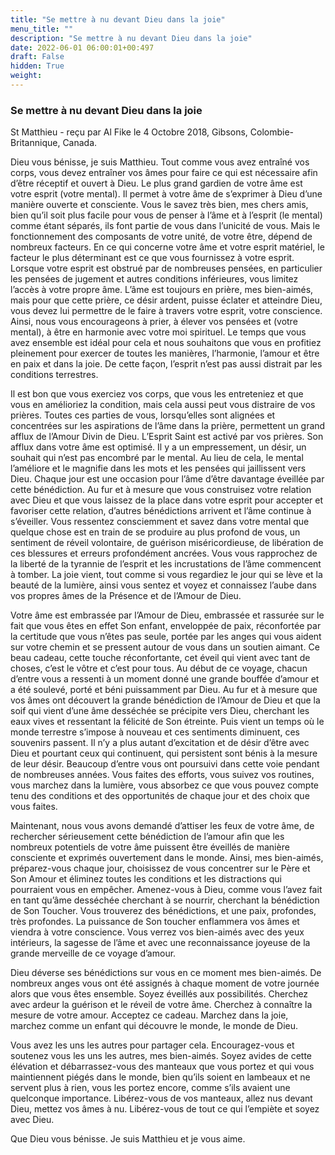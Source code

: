 ```yaml
---
title: "Se mettre à nu devant Dieu dans la joie"
menu_title: ""
description: "Se mettre à nu devant Dieu dans la joie"
date: 2022-06-01 06:00:01+00:497
draft: False
hidden: True
weight:
---
```

### Se mettre à nu devant Dieu dans la joie

St Matthieu - reçu par Al Fike le 4 Octobre 2018, Gibsons, Colombie-Britannique, Canada.

Dieu vous bénisse, je suis Matthieu. Tout comme vous avez entraîné vos corps, vous devez entraîner vos âmes pour faire ce qui est nécessaire afin d’être réceptif et ouvert à Dieu. Le plus grand gardien de votre âme est votre esprit (votre mental). Il permet à votre âme de s’exprimer à Dieu d’une manière ouverte et consciente. Vous le savez très bien, mes chers amis, bien qu’il soit plus facile pour vous de penser à l’âme et à l’esprit (le mental) comme étant séparés, ils font partie de vous dans l’unicité de vous. Mais le fonctionnement des composants de votre unité, de votre être, dépend de nombreux facteurs. En ce qui concerne votre âme et votre esprit matériel, le facteur le plus déterminant est ce que vous fournissez à votre esprit. Lorsque votre esprit est obstrué par de nombreuses pensées, en particulier les pensées de jugement et autres conditions inférieures, vous limitez l’accès à votre propre âme. L’âme est toujours en prière, mes bien-aimés, mais pour que cette prière, ce désir ardent, puisse éclater et atteindre Dieu, vous devez lui permettre de le faire à travers votre esprit, votre conscience. Ainsi, nous vous encourageons à prier, à élever vos pensées et (votre mental), à être en harmonie avec votre moi spirituel. Le temps que vous avez ensemble est idéal pour cela et nous souhaitons que vous en profitiez pleinement pour exercer de toutes les manières, l’harmonie, l’amour et être en paix et dans la joie. De cette façon, l’esprit n’est pas aussi distrait par les conditions terrestres.

Il est bon que vous exerciez vos corps, que vous les entreteniez et que vous en amélioriez la condition, mais cela aussi peut vous distraire de vos prières. Toutes ces parties de vous, lorsqu’elles sont alignées et concentrées sur les aspirations de l’âme dans la prière, permettent un grand afflux de l’Amour Divin de Dieu. L’Esprit Saint est activé par vos prières. Son afflux dans votre âme est optimisé. Il y a un empressement, un désir, un souhait qui n’est pas encombré par le mental. Au lieu de cela, le mental l’améliore et le magnifie dans les mots et les pensées qui jaillissent vers Dieu. Chaque jour est une occasion pour l’âme d’être davantage éveillée par cette bénédiction. Au fur et à mesure que vous construisez votre relation avec Dieu et que vous laissez de la place dans votre esprit pour accepter et favoriser cette relation, d’autres bénédictions arrivent et l’âme continue à s’éveiller. Vous ressentez consciemment et savez dans votre mental que quelque chose est en train de se produire au plus profond de vous, un sentiment de réveil volontaire, de guérison miséricordieuse, de libération de ces blessures et erreurs profondément ancrées. Vous vous rapprochez de la liberté de la tyrannie de l’esprit et les incrustations de l’âme commencent à tomber. La joie vient, tout comme si vous regardiez le jour qui se lève et la beauté de la lumière, ainsi vous sentez et voyez et connaissez l’aube dans vos propres âmes de la Présence et de l’Amour de Dieu.

Votre âme est embrassée par l’Amour de Dieu, embrassée et rassurée sur le fait que vous êtes en effet Son enfant, enveloppée de paix, réconfortée par la certitude que vous n’êtes pas seule, portée par les anges qui vous aident sur votre chemin et se pressent autour de vous dans un soutien aimant. Ce beau cadeau, cette touche réconfortante, cet éveil qui vient avec tant de choses, c’est le vôtre et c’est pour tous. Au début de ce voyage, chacun d’entre vous a ressenti à un moment donné une grande bouffée d’amour et a été soulevé, porté et béni puissamment par Dieu. Au fur et à mesure que vos âmes ont découvert la grande bénédiction de l’Amour de Dieu et que la soif qui vient d’une âme desséchée se précipite vers Dieu, cherchant les eaux vives et ressentant la félicité de Son étreinte. Puis vient un temps où le monde terrestre s’impose à nouveau et ces sentiments diminuent, ces souvenirs passent. Il n’y a plus autant d’excitation et de désir d’être avec Dieu et pourtant ceux qui continuent, qui persistent sont bénis à la mesure de leur désir. Beaucoup d’entre vous ont poursuivi dans cette voie pendant de nombreuses années. Vous faites des efforts, vous suivez vos routines, vous marchez dans la lumière, vous absorbez ce que vous pouvez compte tenu des conditions et des opportunités de chaque jour et des choix que vous faites.

Maintenant, nous vous avons demandé d’attiser les feux de votre âme, de rechercher sérieusement cette bénédiction de l’amour afin que les nombreux potentiels de votre âme puissent être éveillés de manière consciente et exprimés ouvertement dans le monde. Ainsi, mes bien-aimés, préparez-vous chaque jour, choisissez de vous concentrer sur le Père et Son Amour et éliminez toutes les conditions et les distractions qui pourraient vous en empêcher. Amenez-vous à Dieu, comme vous l’avez fait en tant qu’âme desséchée cherchant à se nourrir, cherchant la bénédiction de Son Toucher. Vous trouverez des bénédictions, et une paix, profondes, très profondes. La puissance de Son toucher enflammera vos âmes et viendra à votre conscience. Vous verrez vos bien-aimés avec des yeux intérieurs, la sagesse de l’âme et avec une reconnaissance joyeuse de la grande merveille de ce voyage d’amour.

Dieu déverse ses bénédictions sur vous en ce moment mes bien-aimés. De nombreux anges vous ont été assignés à chaque moment de votre journée alors que vous êtes ensemble. Soyez éveillés aux possibilités. Cherchez avec ardeur la guérison et le réveil de votre âme. Cherchez à connaître la mesure de votre amour. Acceptez ce cadeau. Marchez dans la joie, marchez comme un enfant qui découvre le monde, le monde de Dieu.

Vous avez les uns les autres pour partager cela. Encouragez-vous et soutenez vous les uns les autres, mes bien-aimés. Soyez avides de cette élévation et débarrassez-vous des manteaux que vous portez et qui vous maintiennent piégés dans le monde, bien qu’ils soient en lambeaux et ne servent plus à rien, vous les portez encore, comme s’ils avaient une quelconque importance. Libérez-vous de vos manteaux, allez nus devant Dieu, mettez vos âmes à nu. Libérez-vous de tout ce qui l’empiète et soyez avec Dieu.

Que Dieu vous bénisse. Je suis Matthieu et je vous aime.

